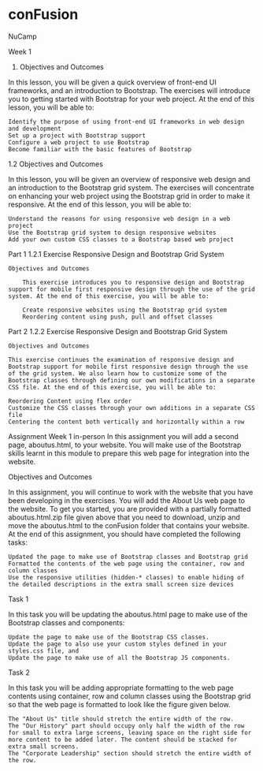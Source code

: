 # conFusion
NuCamp

Week 1
1. Objectives and Outcomes

In this lesson, you will be given a quick overview of front-end UI frameworks, and an introduction to Bootstrap. The exercises will introduce you to getting started with Bootstrap for your web project. At the end of this lesson, you will be able to:

    Identify the purpose of using front-end UI frameworks in web design and development
    Set up a project with Bootstrap support
    Configure a web project to use Bootstrap
    Become familiar with the basic features of Bootstrap

1.2 Objectives and Outcomes

In this lesson, you will be given an overview of responsive web design and an introduction to the Bootstrap grid system. The exercises will concentrate on enhancing your web project using the Bootstrap grid in order to make it responsive. At the end of this lesson, you will be able to:

    Understand the reasons for using responsive web design in a web project
    Use the Bootstrap grid system to design responsive websites
    Add your own custom CSS classes to a Bootstrap based web project

Part 1
 1.2.1 Exercise Responsive Design and Bootstrap Grid System

    Objectives and Outcomes

        This exercise introduces you to responsive design and Bootstrap support for mobile first responsive design through the use of the grid system. At the end of this exercise, you will be able to:

        Create responsive websites using the Bootstrap grid system
        Reordering content using push, pull and offset classes

Part 2
1.2.2 Exercise Responsive Design and Bootstrap Grid System

    Objectives and Outcomes

    This exercise continues the examination of responsive design and Bootstrap support for mobile first responsive design through the use of the grid system. We also learn how to customize some of the Bootstrap classes through defining our own modifications in a separate CSS file. At the end of this exercise, you will be able to:

    Reordering Content using flex order
    Customize the CSS classes through your own additions in a separate CSS file
    Centering the content both vertically and horizontally within a row

Assignment Week 1 in-person
    In this assignment you will add a second page, aboutus.html, to your website. You will make use of the Bootstrap skills learnt in this module to prepare this web page for integration into the website.

Objectives and Outcomes

In this assignment, you will continue to work with the website that you have been developing in the exercises. You will add the About Us web page to the website. To get you started, you are provided with a partially formatted aboutus.html.zip file given above that you need to download, unzip and move the aboutus.html to the conFusion folder that contains your website. At the end of this assignment, you should have completed the following tasks:

    Updated the page to make use of Bootstrap classes and Bootstrap grid
    Formatted the contents of the web page using the container, row and column classes
    Use the responsive utilities (hidden-* classes) to enable hiding of the detailed descriptions in the extra small screen size devices

Task 1

In this task you will be updating the aboutus.html page to make use of the Bootstrap classes and components:

    Update the page to make use of the Bootstrap CSS classes.
    Update the page to also use your custom styles defined in your styles.css file, and
    Update the page to make use of all the Bootstrap JS components.

Task 2

In this task you will be adding appropriate formatting to the web page contents using container, row and column classes using the Bootstrap grid so that the web page is formatted to look like the figure given below.

    The "About Us" title should stretch the entire width of the row.
    The "Our History" part should occupy only half the width of the row for small to extra large screens, leaving space on the right side for more content to be added later. The content should be stacked for extra small screens.
    The "Corporate Leadership" section should stretch the entire width of the row.